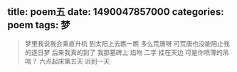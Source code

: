 title: poem五
date: 1490047857000
categories: poem
tags: 梦
---
> 梦里我说我会乘直升机
到太阳上去瞧一瞧
多么荒唐呀
可荒唐也没能阻止我的逐日梦
后来我真的到了
我那墓碑上 焰吻 二字
挂在天边
可是你喷薄的吊唁？
六点起床第五天 迟到一天